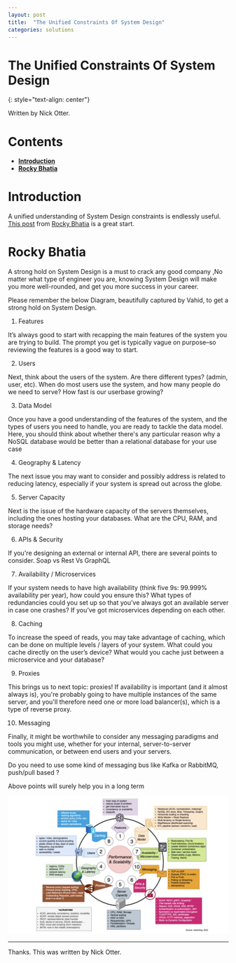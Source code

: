 ```yaml
---
layout: post
title:  "The Unified Constraints Of System Design"
categories: solutions
---
```


# The Unified Constraints Of System Design
{: style="text-align: center"}

Written by Nick Otter.

# Contents 

- [**Introduction**](#introduction)<br>
- [**Rocky Bhatia**](#rocky-bhatia)<br>

# Introduction

A unified understanding of System Design constraints is endlessly useful. [This post](https://www.linkedin.com/posts/rocky-bhatia-a4801010_data-database-architecture-activity-7030900969253023744-0Ryw/?utm_source=share&utm_medium=member_android) from [Rocky Bhatia](https://www.linkedin.com/in/rocky-bhatia-a4801010?miniProfileUrn=urn%3Ali%3Afs_miniProfile%3AACoAAAIjFtgB476KvCJqtfrug8LN7y82m1bV2JQ&lipi=urn%3Ali%3Apage%3Ad_flagship3_detail_base%3BG9eywd%2FCQxGaWRR5y30kVA%3D%3D) is a great start. 

# Rocky Bhatia

A strong hold on System Design is a must to crack any good company ,No matter what type of engineer you are, knowing System Design will make you more well-rounded, and get you more success in your career.

Please remember the below Diagram, beautifully captured by Vahid, to get a strong hold on System Design.

1. Features

It’s always good to start with recapping the main features of the system you are trying to build. The prompt you get is typically vague on purpose–so reviewing the features is a good way to start.


2. Users

Next, think about the users of the system.
Are there different types? (admin, user, etc).
When do most users use the system, and how many people do we need to serve? How fast is our userbase growing?


3. Data Model

Once you have a good understanding of the features of the system, and the types of users you need to handle, you are ready to tackle the data model. Here, you should think about whether there's any particular reason why a NoSQL database would be better than a relational database for your use case


4. Geography & Latency

The next issue you may want to consider and possibly address is related to reducing latency, especially if your system is spread out across the globe.


5. Server Capacity

Next is the issue of the hardware capacity of the servers themselves, including the ones hosting your databases.
What are the CPU, RAM, and storage needs?

6. APIs & Security

If you're designing an external or internal API, there are several points to consider. Soap vs Rest Vs GraphQL

7. Availability / Microservices

If your system needs to have high availability (think five 9s: 99.999% availability per year), how could you ensure this?
What types of redundancies could you set up so that you’ve always got an available server in case one crashes?
If you’ve got microservices depending on each other.

8. Caching

To increase the speed of reads, you may take advantage of caching, which can be done on multiple levels / layers of your system.
What could you cache directly on the user’s device?
What would you cache just between a microservice and your database?

9. Proxies

This brings us to next topic: proxies! If availability is important (and it almost always is), you're probably going to have multiple instances of the same server, and you'll therefore need one or more load balancer(s), which is a type of reverse proxy.

10. Messaging

Finally, it might be worthwhile to consider any messaging paradigms and tools you might use, whether for your internal, server-to-server communication, or between end users and your servers.

Do you need to use some kind of messaging bus like Kafka or RabbitMQ, push/pull based ?

Above points will surely help you in a long term

![](/assets/sys_design.jpg.jpg)

---

Thanks. This was written by Nick Otter.
